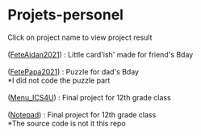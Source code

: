 # Projets-personel
Click on project name to view project result<br/>
<br/>
([FeteAidan2021](https://jerbail31.github.io/Projets-personel/FeteAidan2021/aidan.html)) : Little card'ish' made for friend's Bday<br/>
<br/>
([FetePapa2021](https://jerbail31.github.io/Projets-personel/FetePapa2021/index.html)) : Puzzle for dad's Bday<br/>
*I did not code the puzzle part<br/>
<br/>
([Menu_ICS4U](https://jerbail31.github.io/Projets-personel/Menu_ICS4U/ProjetFinal.html)) : Final project for 12th grade class<br/>
<br/>
([Notepad](https://jerbail31.github.io/notepad/notepad/app/index.html)) : Final project for 12th grade class<br/>
*The source code is not it this repo<br/>
<br/>
